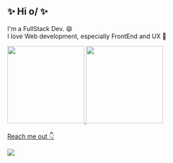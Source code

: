 ###
## ✨ Hi o/ ✨

I'm a FullStack Dev. 😄
<br>
I love Web development, especially FrontEnd and UX 💙

<div>
  <a href="https://github.com/taylane">
    <img height="175em" src="https://github-readme-stats.vercel.app/api?username=taylane&show_icons=true&theme=dracula&include_all_commits=true&count_private=true"/>
    <img height="175em" src="https://github-readme-stats.vercel.app/api/top-langs/?username=taylane&layout=compact&langs_count=5&theme=dracula"/>
</div>

  <br> 
  <div> 
   Reach me out 👇
     
  <a href="https://www.linkedin.com/in/taylane-bn/" target="_blank"><img src="https://img.shields.io/badge/-LinkedIn-%230077B5?style=for-the-badge&logo=linkedin&logoColor=white" target="_blank"></a>
</div>

